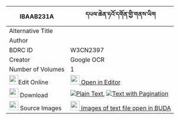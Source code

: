 |IBAAB231A|དཔལ་ཆེན་ཧའོ་དགོན་གྱི་གནས་ཡིག 
| --- | --- 
|Alternative Title |
|Author | 
|BDRC ID | W3CN2397
|Creator | Google OCR
|Number of Volumes| 1
|<img width="25" src="https://img.icons8.com/color/25/000000/edit-property.png">Edit Online| [<img width="25" src="https://avatars.githubusercontent.com/u/45091458?s=200&v=4"> Open in Editor](http://editor.openpecha.org/IBAAB231A)
|<img width="25" src="https://img.icons8.com/fluent/48/000000/download-2.png"/>  Download | [![](https://img.icons8.com/color/20/000000/txt.png)Plain Text](https://github.com/Openpecha/IBAAB231A/releases/download/v1/pal_chen_ha_o_gon_gy_plain_IBAAB231A.zip), [![](https://img.icons8.com/color/20/000000/txt.png)Text with Pagination](https://github.com/Openpecha/IBAAB231A/releases/download/v1/pal_chen_ha_o_gon_gy_pages_IBAAB231A.zip)
|<img width="25" src="https://img.icons8.com/plasticine/100/000000/pictures-folder.png"/>  Source Images | [<img width="25" src="https://library.bdrc.io/icons/BUDA-small.svg"> Images of text file open in BUDA](https://library.bdrc.io/show/bdr:W3CN2397)